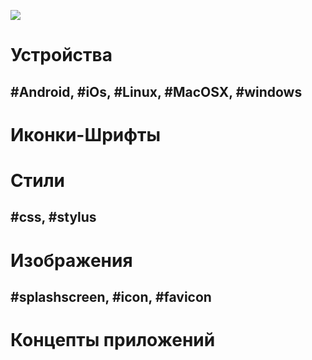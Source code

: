 ![](https://cloud.githubusercontent.com/assets/147170/2811105/08f66492-ce06-11e3-8d00-49fda38c242f.png)

# Устройства 

## #Android, #iOs, #Linux, #MacOSX, #windows

# Иконки-Шрифты 



# Стили 
## #css, #stylus

# Изображения 
## #splashscreen, #icon, #favicon

# Концепты приложений


